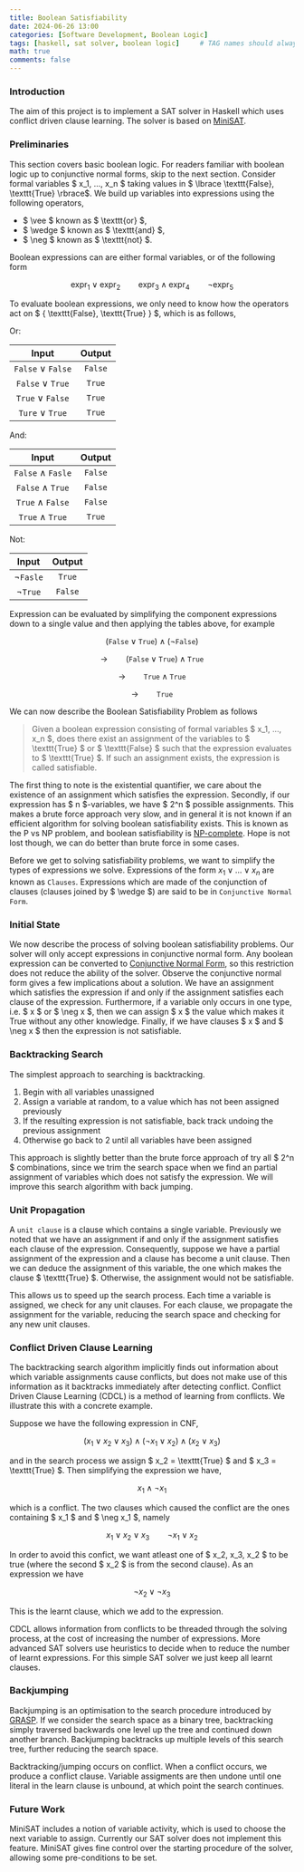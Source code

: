 ```yaml
---
title: Boolean Satisfiability
date: 2024-06-26 13:00
categories: [Software Development, Boolean Logic]
tags: [haskell, sat solver, boolean logic]     # TAG names should always be lowercase
math: true
comments: false
---
```


### **Introduction**

The aim of this project is to implement a SAT solver in Haskell which uses conflict driven clause learning.
The solver is based on [MiniSAT](http://minisat.se/MiniSat).

### **Preliminaries**

This section covers basic boolean logic.
For readers familiar with boolean logic up to conjunctive normal forms, skip to the next section.
Consider formal variables $ x_1, ..., x_n $ taking values in $ \lbrace \texttt{False}, \texttt{True} \rbrace$.
We build up variables into expressions using the following operators,

- $ \vee $ known as $ \texttt{or} $,
- $ \wedge $ known as $ \texttt{and} $,
- $ \neg $ known as $ \texttt{not} $.

Boolean expressions can are either formal variables, or of the following form

$$\text{expr}_1 \vee \text{expr}_2 \qquad \text{expr}_3 \wedge \text{expr}_4 \qquad \neg \text{expr}_5$$

To evaluate boolean expressions, we only need to know how the operators act on $ \{ \texttt{False}, \texttt{True} \} $, which is as follows,

Or:

| Input | Output |
| :---: | :---: |
| $\texttt{False} \vee \texttt{False}$ | $\texttt{False}$ |
| $\texttt{False} \vee \texttt{True}$ | $\texttt{True}$ |
| $\texttt{True} \vee \texttt{False}$ | $\texttt{True}$ |
| $\texttt{Ture} \vee \texttt{True}$ | $\texttt{True}$ |

And:

| Input | Output |
| :---: | :---: |
| $\texttt{False} \wedge \texttt{Fasle}$ | $\texttt{False}$ |
| $\texttt{False} \wedge \texttt{True}$ | $\texttt{False}$ |
| $\texttt{True} \wedge \texttt{False}$ | $\texttt{False}$ |
| $\texttt{True} \wedge \texttt{True}$ | $\texttt{True}$ |

Not:

| Input | Output |
| :---: | :---: |
| $\neg \texttt{Fasle}$ | $\texttt{True}$ |
| $\neg \texttt{True}$ | $\texttt{False}$ |

Expression can be evaluated by simplifying the component expressions down to a single value and then applying the tables above, for example

$$(\texttt{False} \vee \texttt{True}) \wedge (\neg \texttt{False})$$

$$\rightarrow \qquad (\texttt{False} \vee \texttt{True}) \wedge \texttt{True}$$

$$\rightarrow \qquad\texttt{True} \wedge \texttt{True}$$

$$\rightarrow \qquad\texttt{True}$$

We can now describe the Boolean Satisfiability Problem as follows

> Given a boolean expression consisting of formal variables $ x_1, ..., x_n $, does there exist an assignment of the variables to $ \texttt{True} $ or $ \texttt{False} $ such that the expression evaluates to $ \texttt{True} $. If such an assignment exists, the expression is called satisfiable.

The first thing to note is the existential quantifier, we care about the existence of an assignment which satisfies the expression.
Secondly, if our expression has $ n $-variables, we have $ 2^n $ possible assignments.
This makes a brute force approach very slow, and in general it is not known if an efficient algorithm for solving boolean satisfiability exists.
This is known as the P vs NP problem, and boolean satisfiability is [NP-complete](https://en.wikipedia.org/wiki/NP-completeness).
Hope is not lost though, we can do better than brute force in some cases.

Before we get to solving satisfiability problems, we want to simplify the types of expressions we solve.
Expressions of the form $x_1 \vee ... \vee x_n$ are known as `Clauses`.
Expressions which are made of the conjunction of clauses (clauses joined by $ \wedge $) are said to be in `Conjunctive Normal Form`.

### **Initial State**

We now describe the process of solving boolean satisfiability problems.
Our solver will only accept expressions in conjunctive normal form.
Any boolean expression can be converted to [Conjunctive Normal Form](https://en.wikipedia.org/wiki/Conjunctive_normal_form), so this restriction does not reduce the ability of the solver.
Observe the conjunctive normal form gives a few implications about a solution.
We have an assignment which satisfies the expression if and only if the assignment satisfies each clause of the expression.
Furthermore, if a variable only occurs in one type, i.e. $ x $ or $ \neg x $, then we can assign $ x $ the value which makes it True without any other knowledge.
Finally, if we have clauses $ x $ and $ \neg x $ then the expression is not satisfiable.

### **Backtracking Search**

The simplest approach to searching is backtracking.

1. Begin with all variables unassigned
2. Assign a variable at random, to a value which has not been assigned previously
3. If the resulting expression is not satisfiable, back track undoing the previous assignment
4. Otherwise go back to 2 until all variables have been assigned

This approach is slightly better than the brute force approach of try all $ 2^n $ combinations, since we trim the search space when we find an partial assignment of variables which does not satisfy the expression.
We will improve this search algorithm with back jumping.

### **Unit Propagation**

A `unit clause` is a clause which contains a single variable.
Previously we noted that we have an assignment if and only if the assignment satisfies each clause of the expression.
Consequently, suppose we have a partial assignment of the expression and a clause has become a unit clause.
Then we can deduce the assignment of this variable, the one which makes the clause $ \texttt{True} $.
Otherwise, the assignment would not be satisfiable.

This allows us to speed up the search process.
Each time a variable is assigned, we check for any unit clauses.
For each clause, we propagate the assignment for the variable, reducing the search space and checking for any new unit clauses.

### **Conflict Driven Clause Learning**

The backtracking search algorithm implicitly finds out information about which variable assignments cause conflicts, but does not make use of this information as it backtracks immediately after detecting conflict.
Conflict Driven Clause Learning (CDCL) is a method of learning from conflicts.
We illustrate this with a concrete example.

Suppose we have the following expression in CNF,

$$ (x_1 \vee x_2 \vee x_3) \wedge (\neg x_1 \vee x_2) \wedge (x_2 \vee x_3) $$

and in the search process we assign $ x_2 = \texttt{True} $ and $ x_3 = \texttt{True} $.
Then simplifying the expression we have,

$$ x_1 \wedge \neg x_1 $$

which is a conflict.
The two clauses which caused the conflict are the ones containing $ x_1 $ and $ \neg x_1 $, namely

$$ x_1 \vee x_2 \vee x_3 \qquad \neg x_1 \vee x_2 $$

In order to avoid this confict, we want atleast one of $ x_2, x_3, x_2 $ to be true (where the second $ x_2 $ is from the second clause).
As an expression we have

$$ \neg x_2 \vee \neg x_3 $$

This is the learnt clause, which we add to the expression.

CDCL allows information from conflicts to be threaded through the solving process, at the cost of increasing the number of expressions.
More advanced SAT solvers use heuristics to decide when to reduce the number of learnt expressions.
For this simple SAT solver we just keep all learnt clauses.

### **Backjumping**

Backjumping is an optimisation to the search procedure introduced by [GRASP](https://www.cs.cmu.edu/~emc/15-820A/reading/grasp_iccad96.pdf).
If we consider the search space as a binary tree, backtracking simply traversed backwards one level up the tree and continued down another branch.
Backjumping backtracks up multiple levels of this search tree, further reducing the search space.

Backtracking/jumping occurs on conflict.
When a conflict occurs, we produce a conflict clause.
Variable assigments are then undone until one literal in the learn clause is unbound, at which point the search continues.

### **Future Work**

MiniSAT includes a notion of variable activity, which is used to choose the next variable to assign.
Currently our SAT solver does not implement this feature.
MiniSAT gives fine control over the starting procedure of the solver, allowing some pre-conditions to be set.
